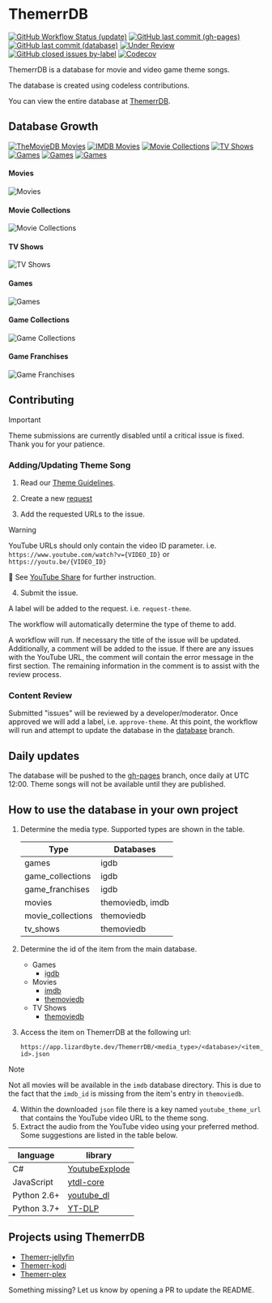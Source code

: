 # ThemerrDB

[![GitHub Workflow Status (update)](https://img.shields.io/github/actions/workflow/status/Shelbeely/ThemerrDB/update-pages.yml?branch=master&event=schedule&style=for-the-badge&logo=github&label=build)](https://github.com/LizardByte/ThemerrDB/actions/workflows/update-pages.yml?query=branch%3Amaster+event%3Aschedule)
[![GitHub last commit (gh-pages)](https://img.shields.io/github/last-commit/Shelbeely/ThemerrDB/gh-pages?style=for-the-badge&logo=github-pages&label=last%20deployment)](https://github.com/LizardByte/ThemerrDB/commits/gh-pages)
[![GitHub last commit (database)](https://img.shields.io/github/last-commit/Shelbeely/ThemerrDB/database?style=for-the-badge&logo=amazon-documentdb&logoColor=white&label=database%20updated)](https://github.com/LizardByte/ThemerrDB/commits/database)
[![Under Review](https://img.shields.io/github/issues/Shelbeely/ThemerrDB/request-theme?label=under%20review&style=for-the-badge)](https://github.com/Shelbeely/ThemerrDB/issues?q=is%3Aopen+is%3Aissue+label%3Arequest-theme)
[![GitHub closed issues by-label](https://img.shields.io/github/issues-closed/Shelbeely/ThemerrDB/approve-theme?style=for-the-badge&label=Approved&color=green)](https://github.com/Shelbeely/ThemerrDB/issues?q=is%3Aissue+is%3Aclosed+label%3Aapprove-theme)
[![Codecov](https://img.shields.io/codecov/c/gh/Shelbeely/ThemerrDB?token=RAWCMC72RT&style=for-the-badge&logo=codecov&label=codecov)](https://app.codecov.io/gh/Shelbeely/ThemerrDB)

ThemerrDB is a database for movie and video game theme songs.

The database is created using codeless contributions.

You can view the entire database at [ThemerrDB](https://app.lizardbyte.dev/ThemerrDB).

## Database Growth
[![TheMovieDB Movies](https://img.shields.io/badge/dynamic/json?url=https%3A%2F%2Fshelbeely.github.io%2FThemerrDB%2Fmovies%2Fpages.json&query=count&style=for-the-badge&label=TheMovieDB%20Movies&logo=the-movie-database&logoColor=ffffff&color=01B4E4&labelColor=01B4E4)](#movies)
[![IMDB Movies](https://img.shields.io/badge/dynamic/json?url=https%3A%2F%2Fapp.lizardbyte.dev%2FThemerrDB%2Fmovies%2Fpages.json&query=imdb_count&style=for-the-badge&label=IMDB%20Movies&logo=imdb&logoColor=000000&color=F5C518&labelColor=F5C518)](#movies)
[![Movie Collections](https://img.shields.io/badge/dynamic/json?url=https%3A%2F%2Fapp.lizardbyte.dev%2FThemerrDB%2Fmovie_collections%2Fpages.json&query=count&style=for-the-badge&label=Movie%20Collections&logo=the-movie-database&logoColor=ffffff&color=01B4E4&labelColor=01B4E4)](#movie-collections)
[![TV Shows](https://img.shields.io/badge/dynamic/json?url=https%3A%2F%2Fapp.lizardbyte.dev%2FThemerrDB%2Ftv_shows%2Fpages.json&query=count&style=for-the-badge&label=TV%20Shows&logo=the-movie-database&logoColor=ffffff&color=01B4E4&labelColor=01B4E4)](#tv-shows)
[![Games](https://img.shields.io/badge/dynamic/json?url=https%3A%2F%2Fapp.lizardbyte.dev%2FThemerrDB%2Fgames%2Fpages.json&query=count&style=for-the-badge&label=Games&logo=igdb&logoColor=ffffff&color=9147FF&labelColor=9147FF)](#games)
[![Games](https://img.shields.io/badge/dynamic/json?url=https%3A%2F%2Fapp.lizardbyte.dev%2FThemerrDB%2Fgame_collections%2Fpages.json&query=count&style=for-the-badge&label=Game%20Collections&logo=igdb&logoColor=ffffff&color=9147FF&labelColor=9147FF)](#game-collections)
[![Games](https://img.shields.io/badge/dynamic/json?url=https%3A%2F%2Fapp.lizardbyte.dev%2FThemerrDB%2Fgame_franchises%2Fpages.json&query=count&style=for-the-badge&label=Game%20Franchises&logo=igdb&logoColor=ffffff&color=9147FF&labelColor=9147FF)](#game-franchises)

#### Movies
![Movies](https://app.lizardbyte.dev/ThemerrDB/movies/movies_plot.svg)

#### Movie Collections
![Movie Collections](https://app.lizardbyte.dev/ThemerrDB/movie_collections/movie_collections_plot.svg)

#### TV Shows
![TV Shows](https://app.lizardbyte.dev/ThemerrDB/tv_shows/tv_shows_plot.svg)

#### Games
![Games](https://app.lizardbyte.dev/ThemerrDB/games/games_plot.svg)

#### Game Collections
![Game Collections](https://app.lizardbyte.dev/ThemerrDB/game_collections/game_collections_plot.svg)

#### Game Franchises
![Game Franchises](https://app.lizardbyte.dev/ThemerrDB/game_franchises/game_franchises_plot.svg)

## Contributing

> [!IMPORTANT]
> Theme submissions are currently disabled until a critical issue is fixed. Thank you for your patience.

### Adding/Updating Theme Song

1. Read our [Theme Guidelines](docs/Theme_Guidelines.md).

2. Create a new [request](https://github.com/LizardByte/ThemerrDB/issues/new?assignees=&labels=request-theme&template=theme.yml&title=%5BTHEME%5D%3A+)

3. Add the requested URLs to the issue.

> [!WARNING]
> YouTube URLs should only contain the video ID parameter. i.e. `https://www.youtube.com/watch?v={VIDEO_ID}` or
>`https://youtu.be/{VIDEO_ID}`

   :link: See [YouTube Share](docs/YouTube_Share.md) for further instruction.

4. Submit the issue.

A label will be added to the request. i.e. `request-theme`.

The workflow will automatically determine the type of theme to add.

A workflow will run. If necessary the title of the issue will be updated. Additionally, a comment will be added to the
issue. If there are any issues with the YouTube URL, the comment will contain the error message in the first section.
The remaining information in the comment is to assist with the review process.

### Content Review

Submitted "issues" will be reviewed by a developer/moderator. Once approved we will add a label, i.e. `approve-theme`.
At this point, the workflow will run and attempt to update the database in the
[database](https://github.com/LizardByte/ThemerrDB/tree/database) branch.

## Daily updates

The database will be pushed to the [gh-pages](https://github.com/LizardByte/ThemerrDB/tree/gh-pages) branch, once daily
at UTC 12:00. Theme songs will not be available until they are published.

## How to use the database in your own project

1. Determine the media type. Supported types are shown in the table.

   | Type              | Databases        |
   |-------------------|------------------|
   | games             | igdb             |
   | game_collections  | igdb             |
   | game_franchises   | igdb             |
   | movies            | themoviedb, imdb |
   | movie_collections | themoviedb       |
   | tv_shows          | themoviedb       |

2. Determine the id of the item from the main database.

    - Games
      - [igdb](https://www.igdb.com/)
    - Movies
      - [imdb](https://www.imdb.com/)
      - [themoviedb](https://www.themoviedb.org/)
    - TV Shows
      - [themoviedb](https://www.themoviedb.org/)

3. Access the item on ThemerrDB at the following url:

   `https://app.lizardbyte.dev/ThemerrDB/<media_type>/<database>/<item_id>.json`

> [!NOTE]
> Not all movies will be available in the `imdb` database directory. This is due to the fact that the
> `imdb_id` is missing from the item's entry in `themoviedb`.

4. Within the downloaded `json` file there is a key named `youtube_theme_url` that contains the YouTube video URL to 
   the theme song.
5. Extract the audio from the YouTube video using your preferred method. Some suggestions are listed in the table below.
  
| language    | library                                                    |
|-------------|------------------------------------------------------------|
| C#          | [YoutubeExplode](https://github.com/Tyrrrz/YoutubeExplode) |
| JavaScript  | [ytdl-core](https://www.npmjs.com/package/ytdl-core)       |
| Python 2.6+ | [youtube_dl](https://github.com/ytdl-org/youtube-dl)       |
| Python 3.7+ | [YT-DLP](https://github.com/yt-dlp/yt-dlp)                 |

## Projects using ThemerrDB

- [Themerr-jellyfin](https://github.com/LizardByte/Themerr-jellyfin)
- [Themerr-kodi](https://github.com/LizardByte/Themerr-kodi)
- [Themerr-plex](https://github.com/LizardByte/Themerr-plex)

Something missing? Let us know by opening a PR to update the README.
